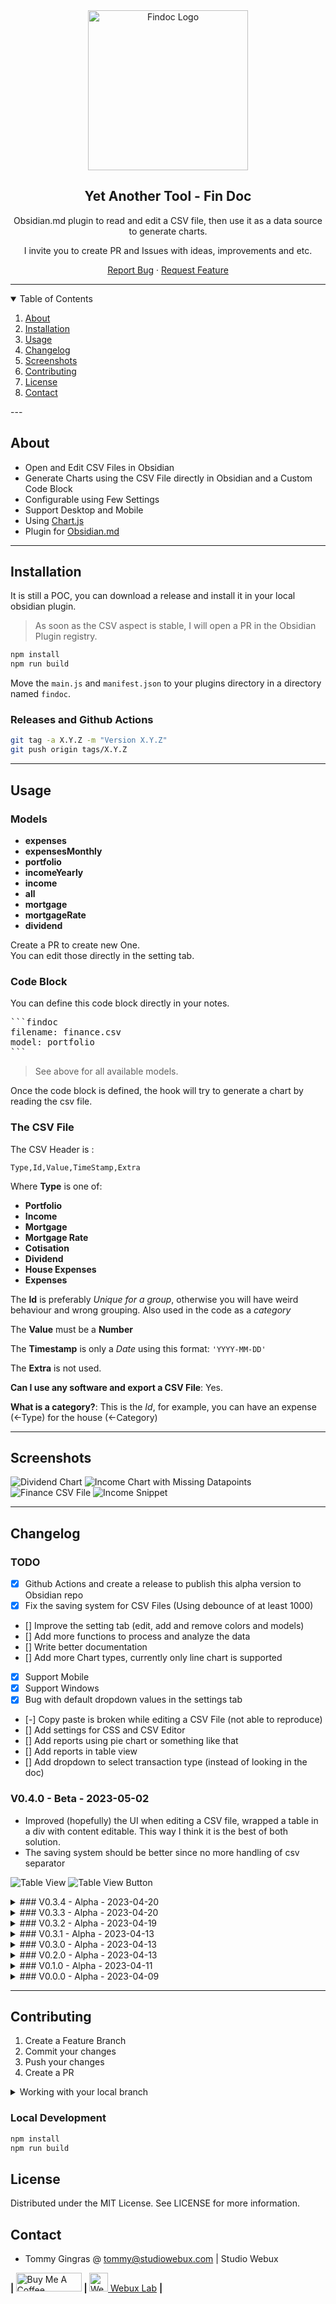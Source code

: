 <div align="center">

<img src="./docs/findoc-logo-256.png" alt="Findoc Logo" width="256">

<h2>Yet Another Tool - Fin Doc</h2>

<p>Obsidian.md plugin to read and edit a CSV file, then use it as a data source to generate charts.</p>
<p>I invite you to create PR and Issues with ideas, improvements and etc.</p>

<p align="center">
  <a href="https://github.com/yet-another-tool/obsidian-findoc/issues">Report Bug</a>
  ·
  <a href="https://github.com/yet-another-tool/obsidian-findoc/issues">Request Feature</a>
</p>
</div>

---

<details open="open">
  <summary>Table of Contents</summary>
  <ol>
    <li>
      <a href="#about">About</a>
    </li>
    <li><a href="#installation">Installation</a></li>
    <li>
      <a href="#usage">Usage</a>
    </li>
    <li><a href="#changelog">Changelog</a></li>
    <li><a href="#screenshots">Screenshots</a></li>
    <li><a href="#contributing">Contributing</a></li>
    <li><a href="#license">License</a></li>
    <li><a href="#contact">Contact</a></li>
  </ol>
</details>
---

## About

-   Open and Edit CSV Files in Obsidian
-   Generate Charts using the CSV File directly in Obsidian and a Custom Code Block
-   Configurable using Few Settings
-   Support Desktop and Mobile
-   Using [Chart.js](https://www.chartjs.org)
-   Plugin for [Obsidian.md](https://obsidian.md)

---

## Installation

It is still a POC, you can download a release and install it in your local obsidian plugin.

> As soon as the CSV aspect is stable, I will open a PR in the Obsidian Plugin registry.

```bash
npm install
npm run build
```

Move the `main.js` and `manifest.json` to your plugins directory in a directory named `findoc`.

### Releases and Github Actions

```bash
git tag -a X.Y.Z -m "Version X.Y.Z"
git push origin tags/X.Y.Z
```

---

## Usage

### Models

-   **expenses**
-   **expensesMonthly**
-   **portfolio**
-   **incomeYearly**
-   **income**
-   **all**
-   **mortgage**
-   **mortgageRate**
-   **dividend**

Create a PR to create new One.  
You can edit those directly in the setting tab.

### Code Block

You can define this code block directly in your notes.

<pre>
```findoc
filename: finance.csv
model: portfolio
```
</pre>

> See above for all available models.

Once the code block is defined, the hook will try to generate a chart by reading the csv file.

### The CSV File

The CSV Header is :

```csv
Type,Id,Value,TimeStamp,Extra
```

Where **Type** is one of:

-   **Portfolio**
-   **Income**
-   **Mortgage**
-   **Mortgage Rate**
-   **Cotisation**
-   **Dividend**
-   **House Expenses**
-   **Expenses**

The **Id** is preferably _Unique for a group_, otherwise you will have weird behaviour and wrong grouping. Also used in the code as a _category_

The **Value** must be a **Number**

The **Timestamp** is only a _Date_ using this format: `'YYYY-MM-DD'`

The **Extra** is not used.

**Can I use any software and export a CSV File**: Yes.

**What is a category?**: This is the _Id_, for example, you can have an expense (<-Type) for the house (<-Category)

---

## Screenshots

![Dividend Chart](./docs/DividendChart.png)
![Income Chart with Missing Datapoints](./docs/IncomeChartMissingData.png)
![Finance CSV File](./docs/FinanceCSV.png)
![Income Snippet](./docs/IncomeSnippet.png)

---

## Changelog

### TODO

-   [x] Github Actions and create a release to publish this alpha version to Obsidian repo
-   [x] Fix the saving system for CSV Files (Using debounce of at least 1000)
-   [] Improve the setting tab (edit, add and remove colors and models)
-   [] Add more functions to process and analyze the data
-   [] Write better documentation
-   [] Add more Chart types, currently only line chart is supported
-   [x] Support Mobile
-   [x] Support Windows
-   [x] Bug with default dropdown values in the settings tab
-   [-] Copy paste is broken while editing a CSV File (not able to reproduce)
-   [] Add settings for CSS and CSV Editor
-   [] Add reports using pie chart or something like that
-   [] Add reports in table view
-   [] Add dropdown to select transaction type (instead of looking in the doc)

### V0.4.0 - Beta - 2023-05-02

-   Improved (hopefully) the UI when editing a CSV file, wrapped a table in a div with content editable. This way I think it is the best of both solution.
-   The saving system should be better since no more handling of csv separator

![Table View](./docs/V0.4.0/table_view.png)
![Table View Button](./docs/V0.4.0/table_view_btn.png)

<details>
  <summary>### V0.3.4 - Alpha - 2023-04-20</summary

-   Fixed Mobile CSV Edition, adding margin to show all text (Tested on Iphone only)
-   Improve error handling and user interaction
-   updated method name to prepare the data
-   Added chart details in the footer

</details>

<details>
  <summary>### V0.3.3 - Alpha - 2023-04-20</summary>

-   Fixed mobile support
-   Fixed dropdown current value selection

</details>

<details>
  <summary>### V0.3.2 - Alpha - 2023-04-19</summary>

-   Added new Methods to prepare the chart
-   Filter per types instead of categories
-   ISSUE Found: **Not Fixed**. Saw saving issues while copy pasting row in the CSV File

</details>

<details>
  <summary>### V0.3.1 - Alpha - 2023-04-13</summary>

-   Added Windows Support

</details>

<details>
  <summary>### V0.3.0 - Alpha - 2023-04-13</summary>

-   Added Mobile Support

</details>

<details>
  <summary>### V0.2.0 - Alpha - 2023-04-13</summary>

-   Added new type: `Expenses`
-   Started to switch the typescript `any` to correct types
-   Moving code to smaller files
-   Added Github Action Pipeline
-   The debounce seems to be better using this implementation (Still backup your file often)
-   Handle data type to show proper symbol
-   bug fixes
-   Handling invalid CSV lines
-   Handling empty lines

</details>

<details>
  <summary>### V0.1.0 - Alpha - 2023-04-11</summary>

-   Refactor code
-   Added configuration using Obsidian Settings
-   Added screenshots
-   Fix few bugs
-   Specifying default values and test them
-   Fix few issues with the inline CSV file. (Backup your file often !)
-   There still a bug regarding the saving system, I had to find a dirty workaround.

</details>

<details>
  <summary>### V0.0.0 - Alpha - 2023-04-09</summary>

-   Open and Edit CSV Files in Obsidian
-   Generate Charts in Obsidian
-   Provided few models to see financial progress

</details>

---

## Contributing

1. Create a Feature Branch
2. Commit your changes
3. Push your changes
4. Create a PR

<details>
<summary>Working with your local branch</summary>

**Branch Checkout:**

```bash
git checkout -b <feature|fix|release|chore|hotfix>/prefix-name
```

> Your branch name must starts with [feature|fix|release|chore|hotfix] and use a / before the name;
> Use hyphens as separator;
> The prefix correspond to your Kanban tool id (e.g. abc-123)

**Keep your branch synced:**

```bash
git fetch origin
git rebase origin/master
```

**Commit your changes:**

```bash
git add .
git commit -m "<feat|ci|test|docs|build|chore|style|refactor|perf|BREAKING CHANGE>: commit message"
```

> Follow this convention commitlint for your commit message structure

**Push your changes:**

```bash
git push origin <feature|fix|release|chore|hotfix>/prefix-name
```

**Examples:**

```bash
git checkout -b release/v1.15.5
git checkout -b feature/abc-123-something-awesome
git checkout -b hotfix/abc-432-something-bad-to-fix
```

```bash
git commit -m "docs: added awesome documentation"
git commit -m "feat: added new feature"
git commit -m "test: added tests"
```

</details>

### Local Development

```bash
npm install
npm run build
```

## License

Distributed under the MIT License. See LICENSE for more information.

## Contact

-   Tommy Gingras @ tommy@studiowebux.com | Studio Webux

<div>
<b> | </b>
<a href="https://www.buymeacoffee.com/studiowebux" target="_blank"
      ><img
        src="https://cdn.buymeacoffee.com/buttons/v2/default-yellow.png"
        alt="Buy Me A Coffee"
        style="height: 30px !important; width: 105px !important"
/></a>
<b> | </b>
<a href="https://webuxlab.com" target="_blank"
      ><img
        src="https://webuxlab-static.s3.ca-central-1.amazonaws.com/logoAmpoule.svg"
        alt="Webux Logo"
        style="height: 30px !important"
/> Webux Lab</a>
<b> | </b>
</div>
